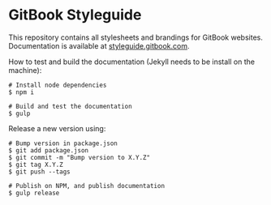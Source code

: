 # GitBook Styleguide

This repository contains all stylesheets and brandings for GitBook websites. Documentation is available at [styleguide.gitbook.com](http://styleguide.gitbook.com).

How to test and build the documentation (Jekyll needs to be install on the machine):

```
# Install node dependencies
$ npm i

# Build and test the documentation
$ gulp
```

Release a new version using:

```
# Bump version in package.json
$ git add package.json
$ git commit -m "Bump version to X.Y.Z"
$ git tag X.Y.Z
$ git push --tags

# Publish on NPM, and publish documentation
$ gulp release
```
